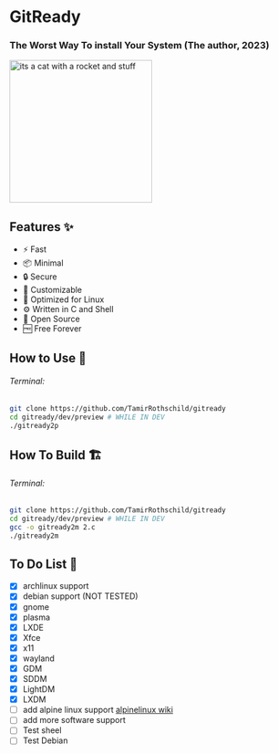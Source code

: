 # GitReady 
### The Worst Way To install Your System (The author, 2023)

<img src="https://github.com/TamirRothschild/gitready/assets/81330776/aadbc677-266b-4f8b-8a51-a8607754bbb4" alt="its a cat with a rocket and stuff " width="250" height="250"/>
<!--![cat photo gitready](https://github.com/TamirRothschild/gitready/assets/81330776/aadbc677-266b-4f8b-8a51-a8607754bbb4)-->

<!--Welcome to GitReady! Buckle up for a thrilling adventure in system installation like never before. GitReady is here to revolutionize the way you set up your system, making it fast, minimal, and secure.-->
## Features ✨
- ⚡ Fast
- 📦 Minimal
- 🔒 Secure
- 🎨 Customizable
- 🐧 Optimized for Linux
- ⚙️ Written in C and Shell  
- 🌟 Open Source
- 🆓 Free Forever

## How to Use 🚀
###### Terminal:
```bash
git clone https://github.com/TamirRothschild/gitready
cd gitready/dev/preview # WHILE IN DEV
./gitready2p
```
## How To Build 🏗️
###### Terminal:
```bash
git clone https://github.com/TamirRothschild/gitready
cd gitready/dev/preview # WHILE IN DEV
gcc -o gitready2m 2.c
./gitready2m
```
## To Do List 📝

- [x] archlinux support
- [X] debian support (NOT TESTED)
- [x] gnome 
- [x] plasma 
- [x] LXDE 
- [x] Xfce
- [x] x11
- [x] wayland 
- [x] GDM 
- [x] SDDM
- [x] LightDM
- [x] LXDM
- [ ] add alpine linux support <a href="wiki.alpinelinux.org">alpinelinux wiki</a>
- [ ] add more software support
- [ ] Test sheel
- [ ] Test Debian
